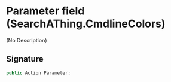 # Parameter field (SearchAThing.CmdlineColors)
(No Description)

## Signature
```csharp
public Action Parameter;
```
